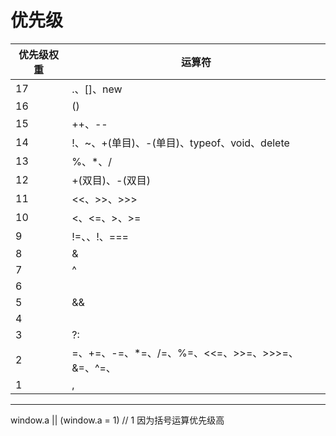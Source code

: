 # 优先级




| 优先级权重 | 运算符 |  
| ------- | ------- |
| 17 | .、[]、new |
| 16 | () |
| 15 | ++、-- |
| 14 | !、~、+(单目)、-(单目)、typeof、void、delete |
| 13 | %、*、/ |
| 12 | +(双目)、-(双目) |
| 11 | <<、>>、>>> |
| 10 | <、<=、>、>= |
| 9 | !=、、!、=== |
| 8 | & |
| 7 | ^ |
| 6 | | |
| 5 | && |
| 4 | || |
| 3 | ?: |
| 2 | =、+=、-=、*=、/=、%=、<<=、>>=、>>>=、&=、^=、|= |
| 1 | , |


	
----

window.a || (window.a = 1) // 1 因为括号运算优先级高 